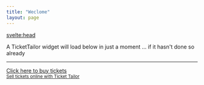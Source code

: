 ```yaml
---
title: "Weclome"
layout: page
---
```


<svelte:head>
  <title>Kubernetes Conference in Scotland | KubeHuddle</title>
  <meta name="description" content="Kubernetes Conference in Scotland">
</svelte:head>

<p>A TicketTailor widget will load below in just a moment ... if it hasn't done so already</p>

<hr/>

<!-- Ticket Tailor Widget. Paste this into your website where you want the widget to appear. Do not change the code or the widget may not work properly. -->
<div class="tt-widget"><div class="tt-widget-fallback"><p><a href="https://www.tickettailor.com/all-tickets/kubehuddle/?ref=website_widget" target="_blank">Click here to buy tickets</a><br /><small><a href="https://www.tickettailor.com?rf=wdg_117193" class="tt-widget-powered">Sell tickets online with Ticket Tailor</a></small></p></div><script src="https://cdn.tickettailor.com/js/widgets/min/widget.js" data-url="https://www.tickettailor.com/all-tickets/kubehuddle/" data-type="inline" data-inline-minimal="true" data-inline-show-logo="false" data-inline-bg-fill="false" data-inline-inherit-ref-from-url-param="" data-inline-ref="website_widget"></script></div>
<!-- End of Ticket Tailor Widget -->